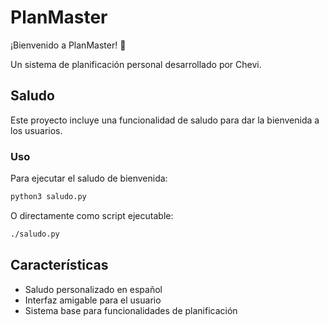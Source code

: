 # PlanMaster

¡Bienvenido a PlanMaster! 👋

Un sistema de planificación personal desarrollado por Chevi.

## Saludo

Este proyecto incluye una funcionalidad de saludo para dar la bienvenida a los usuarios.

### Uso

Para ejecutar el saludo de bienvenida:

```bash
python3 saludo.py
```

O directamente como script ejecutable:

```bash
./saludo.py
```

## Características

- Saludo personalizado en español
- Interfaz amigable para el usuario
- Sistema base para funcionalidades de planificación
